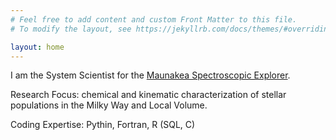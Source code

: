 ```yaml
---
# Feel free to add content and custom Front Matter to this file.
# To modify the layout, see https://jekyllrb.com/docs/themes/#overriding-theme-defaults

layout: home
---
```


I am the System Scientist for the 
<a href="http://mse.cfht.hawaii.edu">Maunakea Spectroscopic Explorer</a>.


Research Focus: chemical and kinematic characterization of stellar populations in the Milky Way and Local Volume.

Coding Expertise: Pythin, Fortran, R (SQL, C)


